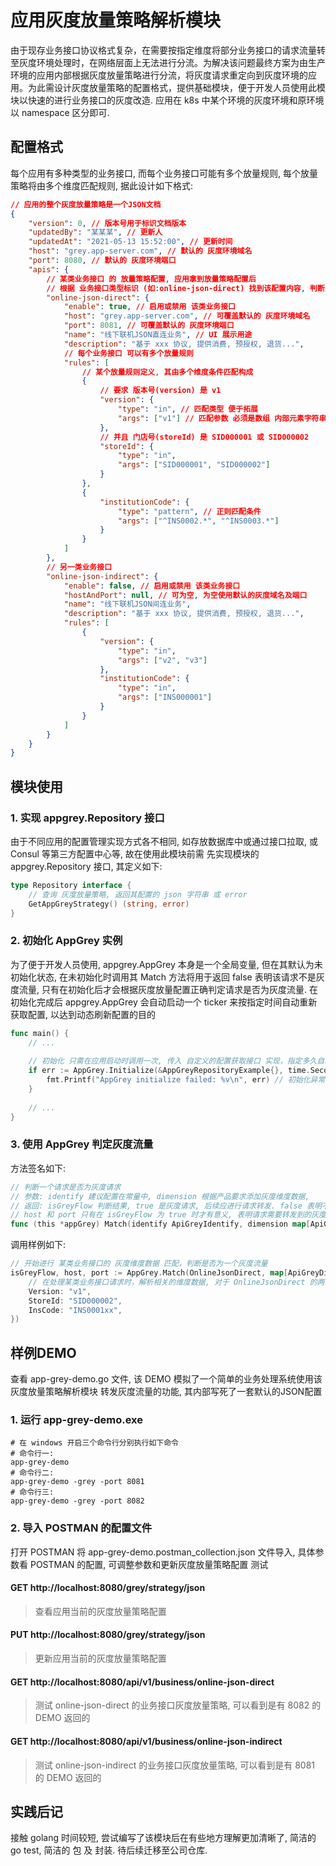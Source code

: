 # 应用灰度放量策略解析模块

由于现存业务接口协议格式复杂，在需要按指定维度将部分业务接口的请求流量转至灰度环境处理时，在网络层面上无法进行分流。为解决该问题最终方案为由生产环境的应用内部根据灰度放量策略进行分流，将灰度请求重定向到灰度环境的应用。为此需设计灰度放量策略的配置格式，提供基础模块，便于开发人员使用此模块以快速的进行业务接口的灰度改造. 应用在 k8s 中某个环境的灰度环境和原环境以 namespace 区分即可.

## 配置格式
每个应用有多种类型的业务接口, 而每个业务接口可能有多个放量规则, 每个放量策略将由多个维度匹配规则, 据此设计如下格式:
```json
// 应用的整个灰度放量策略是一个JSON文档
{
    "version": 0, // 版本号用于标识文档版本
    "updatedBy": "某某某", // 更新人
    "updatedAt": "2021-05-13 15:52:00", // 更新时间
    "host": "grey.app-server.com", // 默认的 灰度环境域名
    "port": 8080, // 默认的 灰度环境端口
    "apis": {
        // 某类业务接口 的 放量策略配置, 应用拿到放量策略配置后
        // 根据 业务接口类型标识 (如:online-json-direct) 找到该配置内容, 判断是否灰度
        "online-json-direct": {
            "enable": true, // 启用或禁用 该类业务接口
            "host": "grey.app-server.com", // 可覆盖默认的 灰度环境域名
            "port": 8081, // 可覆盖默认的 灰度环境端口
            "name": "线下联机JSON直连业务", // UI 展示用途
            "description": "基于 xxx 协议, 提供消费, 预授权, 退货...",
            // 每个业务接口 可以有多个放量规则
            "rules": [
                // 某个放量规则定义, 其由多个维度条件匹配构成
                {
                    // 要求 版本号(version) 是 v1
                    "version": {
                        "type": "in", // 匹配类型 便于拓展
                        "args": ["v1"] // 匹配参数 必须是数组 内部元素字符串
                    },
                    // 并且 门店号(storeId) 是 SID000001 或 SID000002
                    "storeId": {
                        "type": "in", 
                        "args": ["SID000001", "SID000002"]
                    }
                },
                {
                    "institutionCode": {
                        "type": "pattern", // 正则匹配条件
                        "args": ["^INS0002.*", "^INS0003.*"]
                    }
                }
            ]
        },
        // 另一类业务接口
        "online-json-indirect": {
            "enable": false, // 启用或禁用 该类业务接口
            "hostAndPort": null, // 可为空, 为空使用默认的灰度域名及端口
            "name": "线下联机JSON间连业务",
            "description": "基于 xxx 协议, 提供消费, 预授权, 退货...",
            "rules": [
                {
                    "version": {
                        "type": "in", 
                        "args": ["v2", "v3"]
                    },
                    "institutionCode": {
                        "type": "in", 
                        "args": ["INS000001"]
                    }
                }
            ]
        }
    }
}
```
## 模块使用

### 1. 实现 appgrey.Repository 接口
由于不同应用的配置管理实现方式各不相同, 如存放数据库中或通过接口拉取, 或 Consul 等第三方配置中心等, 故在使用此模块前需 先实现模块的 appgrey.Repository 接口, 其定义如下:
```go
type Repository interface {
    // 查询 灰度放量策略, 返回其配置的 json 字符串 或 error
    GetAppGreyStrategy() (string, error)
}
```

### 2. 初始化 AppGrey 实例
为了便于开发人员使用, appgrey.AppGrey 本身是一个全局变量, 但在其默认为未初始化状态, 在未初始化时调用其 Match 方法将用于返回 false 表明该请求不是灰度流量, 只有在初始化后才会根据灰度放量配置正确判定请求是否为灰度流量. 在初始化完成后 appgrey.AppGrey 会自动启动一个 ticker 来按指定时间自动重新获取配置, 以达到动态刷新配置的目的

```go
func main() {
    // ...
	
    // 初始化 只需在应用启动时调用一次, 传入 自定义的配置获取接口 实现，指定多久自动重新获取一次配置
    if err := AppGrey.Initialize(&AppGreyRepositoryExample{}, time.Second * 5); err != nil {
        fmt.Printf("AppGrey initialize failed: %v\n", err) // 初始化异常应用自行处理
    }
    
    // ...
}
```

### 3. 使用 AppGrey 判定灰度流量

方法签名如下:
```go
// 判断一个请求是否为灰度请求
// 参数: identify 建议配置在常量中, dimension 根据产品要求添加灰度维度数据,
// 返回: isGreyFlow 判断结果, true 是灰度请求, 后续应进行请求转发. false 表明不是灰度请求, 正常处理即可
// host 和 port 只有在 isGreyFlow 为 true 时才有意义, 表明请求需要转发到的灰度应用的 host 和 port.
func (this *appGrey) Match(identify ApiGreyIdentify, dimension map[ApiGreyDimension]string) (isGreyFlow bool, host string, port int)
```

调用样例如下:
```go
// 开始进行 某类业务接口的 灰度维度数据 匹配，判断是否为一个灰度流量
isGreyFlow, host, port := AppGrey.Match(OnlineJsonDirect, map[ApiGreyDimension]string{
    // 在处理某类业务接口请求时，解析相关的维度数据, 对于 OnlineJsonDirect 的两个灰度规则, 命中第一个
    Version: "v1",
    StoreId: "SID000002",
    InsCode: "INS0001xx",
})
```

## 样例DEMO
查看 app-grey-demo.go 文件, 该 DEMO 模拟了一个简单的业务处理系统使用该 灰度放量策略解析模块 转发灰度流量的功能, 其内部写死了一套默认的JSON配置
### 1. 运行 app-grey-demo.exe 
```shell
# 在 windows 开启三个命令行分别执行如下命令
# 命令行一:
app-grey-demo
# 命令行二:
app-grey-demo -grey -port 8081
# 命令行三:
app-grey-demo -grey -port 8082
```
### 2. 导入 POSTMAN 的配置文件
打开 POSTMAN 将 app-grey-demo.postman_collection.json 文件导入, 具体参数看 POSTMAN 的配置, 可调整参数和更新灰度放量策略配置 测试
#### GET http://localhost:8080/grey/strategy/json
> 查看应用当前的灰度放量策略配置
#### PUT http://localhost:8080/grey/strategy/json
> 更新应用当前的灰度放量策略配置
#### GET http://localhost:8080/api/v1/business/online-json-direct
> 测试 online-json-direct 的业务接口灰度放量策略, 可以看到是有 8082 的 DEMO 返回的
#### GET http://localhost:8080/api/v1/business/online-json-indirect
> 测试 online-json-indirect 的业务接口灰度放量策略, 可以看到是有 8081 的 DEMO 返回的

## 实践后记
接触 golang 时间较短, 尝试编写了该模块后在有些地方理解更加清晰了, 简洁的 go test, 简洁的 包 及 封装. 待后续迁移至公司仓库.